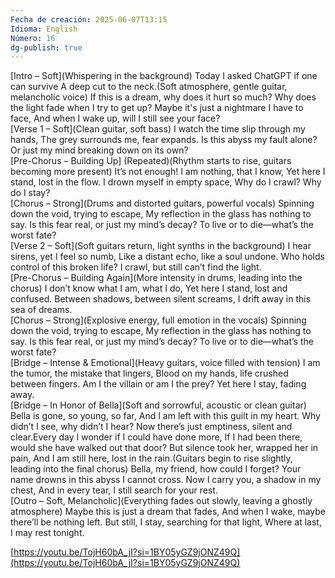 ```yaml
---
Fecha de creación: 2025-06-07T13:15
Idioma: English
Número: 16
dg-publish: true
---
```

[Intro – Soft](Whispering in the background) Today I asked ChatGPT if one can survive A deep cut to the neck.(Soft atmosphere, gentle guitar, melancholic voice) If this is a dream, why does it hurt so much? Why does the light fade when I try to get up? Maybe it's just a nightmare I have to face, And when I wake up, will I still see your face?  
[Verse 1 – Soft](Clean guitar, soft bass) I watch the time slip through my hands, The grey surrounds me, fear expands. Is this abyss my fault alone? Or just my mind breaking down on its own?  
[Pre-Chorus – Building Up] (Repeated)(Rhythm starts to rise, guitars becoming more present) It’s not enough! I am nothing, that I know, Yet here I stand, lost in the flow. I drown myself in empty space, Why do I crawl? Why do I stay?  
[Chorus – Strong](Drums and distorted guitars, powerful vocals) Spinning down the void, trying to escape, My reflection in the glass has nothing to say. Is this fear real, or just my mind’s decay? To live or to die—what’s the worst fate?  
[Verse 2 – Soft](Soft guitars return, light synths in the background) I hear sirens, yet I feel so numb, Like a distant echo, like a soul undone. Who holds control of this broken life? I crawl, but still can’t find the light.  
[Pre-Chorus – Building Again](More intensity in drums, leading into the chorus) I don’t know what I am, what I do, Yet here I stand, lost and confused. Between shadows, between silent screams, I drift away in this sea of dreams.  
[Chorus – Strong](Explosive energy, full emotion in the vocals) Spinning down the void, trying to escape, My reflection in the glass has nothing to say. Is this fear real, or just my mind’s decay? To live or to die—what’s the worst fate?  
[Bridge – Intense & Emotional](Heavy guitars, voice filled with tension) I am the tumor, the mistake that lingers, Blood on my hands, life crushed between fingers. Am I the villain or am I the prey? Yet here I stay, fading away.  
[Bridge – In Honor of Bella](Soft and sorrowful, acoustic or clean guitar) Bella is gone, so young, so far, And I am left with this guilt in my heart. Why didn’t I see, why didn’t I hear? Now there’s just emptiness, silent and clear.Every day I wonder if I could have done more, If I had been there, would she have walked out that door? But silence took her, wrapped her in pain, And I am still here, lost in the rain.(Guitars begin to rise slightly, leading into the final chorus) Bella, my friend, how could I forget? Your name drowns in this abyss I cannot cross. Now I carry you, a shadow in my chest, And in every tear, I still search for your rest.  
[Outro – Soft, Melancholic](Everything fades out slowly, leaving a ghostly atmosphere) Maybe this is just a dream that fades, And when I wake, maybe there’ll be nothing left. But still, I stay, searching for that light, Where at last, I may rest tonight.

[https://youtu.be/TojH60bA_jI?si=1BY05yGZ9jONZ49Q](https://youtu.be/TojH60bA_jI?si=1BY05yGZ9jONZ49Q)